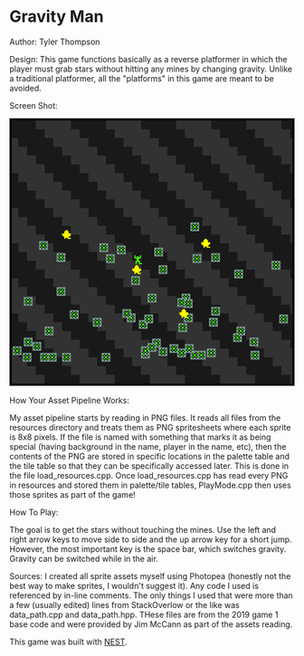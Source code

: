 # Gravity Man

Author: Tyler Thompson

Design: This game functions basically as a reverse platformer in which the player must grab stars without hitting any mines by changing gravity. Unlike a traditional platformer, all the "platforms" in this game are meant to be avoided.

Screen Shot:

![Screen Shot](screenshot.png)

How Your Asset Pipeline Works:

My asset pipeline starts by reading in PNG files. It reads all files from the resources directory and treats them as PNG spritesheets where each sprite is 8x8 pixels. If the file is named with something that marks it as being special (having background in the name, player in the name, etc), then the contents of the PNG are stored in specific locations in the palette table and the tile table so that they can be specifically accessed later. This is done in the file load_resources.cpp. Once load_resources.cpp has read every PNG in resources and stored them in palette/tile tables, PlayMode.cpp then uses those sprites as part of the game!

How To Play:

The goal is to get the stars without touching the mines. Use the left and right arrow keys to move side to side and the up arrow key for a short jump. However, the most important key is the space bar, which switches gravity. Gravity can be switched while in the air.

Sources: I created all sprite assets myself using Photopea (honestly not the best way to make sprites, I wouldn't suggest it). Any code I used is referenced by in-line comments. The only things I used that were more than a few (usually edited) lines from StackOverlow or the like was data_path.cpp and data_path.hpp. THese files are from the 2019 game 1 base code and were provided by Jim McCann as part of the assets reading.

This game was built with [NEST](NEST.md).

